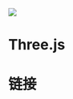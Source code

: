 [![](https://i.postimg.cc/DfL8fsVd/image.png)](https://github.com/wx-chevalier/Frontend-Series)

# Three.js

# 链接
